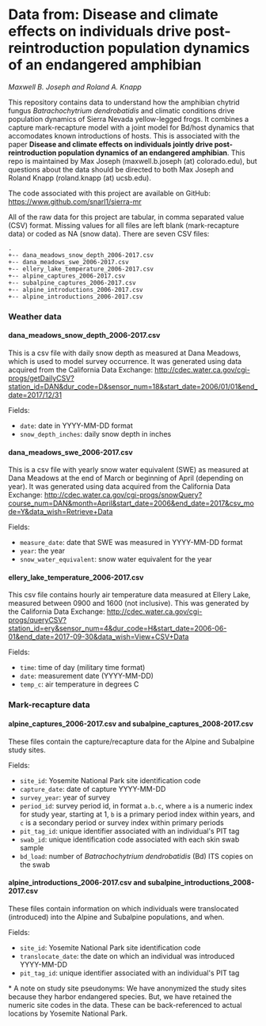 # Data from: Disease and climate effects on individuals drive post-reintroduction population dynamics of an endangered amphibian

*Maxwell B. Joseph and Roland A. Knapp*

This repository contains data to understand how the amphibian 
chytrid fungus *Batrachochytrium dendrobatidis* and climatic conditions drive 
population dynamics of Sierra Nevada yellow-legged frogs.
It combines a capture mark-recapture model with a joint model for Bd/host dynamics that accomodates known introductions of hosts.
This is associated with the paper **Disease and climate effects on individuals jointly drive post-reintroduction population dynamics of an endangered amphibian**.
This repo is maintained by Max Joseph (maxwell.b.joseph (at) colorado.edu), 
but questions about the data should be directed to both Max Joseph and 
Roland Knapp (roland.knapp (at) ucsb.edu).

The code associated with this project are available on GitHub: 
https://www.github.com/snarl1/sierra-mr

All of the raw data for this project are tabular, in comma separated value 
(CSV) format.
Missing values for all files are left blank (mark-recapture data) or coded as 
NA (snow data). 
There are seven CSV files:

```
.
+-- dana_meadows_snow_depth_2006-2017.csv
+-- dana_meadows_swe_2006-2017.csv
+-- ellery_lake_temperature_2006-2017.csv
+-- alpine_captures_2006-2017.csv
+-- subalpine_captures_2006-2017.csv
+-- alpine_introductions_2006-2017.csv
+-- alpine_introductions_2006-2017.csv
```

### Weather data

#### dana_meadows_snow_depth_2006-2017.csv

This is a csv file with daily snow depth as measured at Dana Meadows, which is 
used to model survey occurrence.
It was generated using data acquired from the California Data Exchange: http://cdec.water.ca.gov/cgi-progs/getDailyCSV?station_id=DAN&dur_code=D&sensor_num=18&start_date=2006/01/01&end_date=2017/12/31

Fields: 

- `date`: date in YYYY-MM-DD format
- `snow_depth_inches`: daily snow depth in inches

#### dana_meadows_swe_2006-2017.csv

This is a csv file with yearly snow water equivalent (SWE) as measured at Dana 
Meadows at the end of March or beginning of April (depending on year).
It was generated using data acquired from the California Data Exchange: http://cdec.water.ca.gov/cgi-progs/snowQuery?course_num=DAN&month=April&start_date=2006&end_date=2017&csv_mode=Y&data_wish=Retrieve+Data

Fields: 

- `measure_date`: date that SWE was measured in YYYY-MM-DD format
- `year`: the year 
- `snow_water_equivalent`: snow water equivalent for the year

#### ellery_lake_temperature_2006-2017.csv

This csv file contains hourly air temperature data measured at Ellery Lake, 
measured between 0900 and 1600 (not inclusive). 
This was generated by the California Data Exchange: 
http://cdec.water.ca.gov/cgi-progs/queryCSV?station_id=ery&sensor_num=4&dur_code=H&start_date=2006-06-01&end_date=2017-09-30&data_wish=View+CSV+Data

Fields: 

- `time`: time of day (military time format)
- `date`: measurement date (YYYY-MM-DD)
- `temp_c`: air temperature in degrees C

### Mark-recapture data

#### alpine_captures_2006-2017.csv and subalpine_captures_2008-2017.csv

These files contain the capture/recapture data for the Alpine and Subalpine 
study sites. 

Fields: 

- `site_id`: Yosemite National Park site identification code
- `capture_date`: date of capture YYYY-MM-DD
- `survey_year`: year of survey
- `period_id`: survey period id, in format `a.b.c`, where `a` is a numeric index for study year, starting at 1, `b` is a primary period index within years, and `c` is a secondary period or survey index within primary periods
- `pit_tag_id`: unique identifier associated with an individual's PIT tag 
- `swab_id`: unique identification code associated with each skin swab sample
- `bd_load`: number of *Batrachochytrium dendrobatidis* (Bd) ITS copies on the swab

#### alpine_introductions_2006-2017.csv and subalpine_introductions_2008-2017.csv

These files contain information on which individuals were translocated 
(introduced) into the Alpine and Subalpine populations, and when. 

Fields: 

- `site_id`: Yosemite National Park site identification code
- `translocate_date`: the date on which an individual was introduced YYYY-MM-DD
- `pit_tag_id`: unique identifier associated with an individual's PIT tag 

\* A note on study site pseudonyms: We have anonymized the study sites because 
they harbor endangered species. 
But, we have retained the numeric site codes in the data. 
These can be back-referenced to actual locations by Yosemite National Park. 
